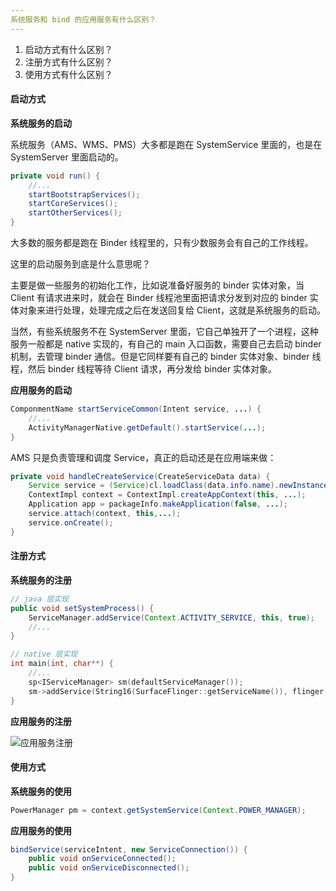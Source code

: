 ```yaml
---
系统服务和 bind 的应用服务有什么区别？
---
```


1. 启动方式有什么区别？
2. 注册方式有什么区别？
3. 使用方式有什么区别？

#### 启动方式

**系统服务的启动**

系统服务（AMS、WMS、PMS）大多都是跑在 SystemService 里面的，也是在 SystemServer 里面启动的。

```java
private void run() {
	//...
	startBootstrapServices();
	startCoreServices();
	startOtherServices();
}
```

大多数的服务都是跑在 Binder 线程里的，只有少数服务会有自己的工作线程。

这里的启动服务到底是什么意思呢？

主要是做一些服务的初始化工作，比如说准备好服务的 binder 实体对象，当 Client 有请求进来时，就会在 Binder 线程池里面把请求分发到对应的 binder 实体对象来进行处理，处理完成之后在发送回复给 Client，这就是系统服务的启动。

当然，有些系统服务不在 SystemServer 里面，它自己单独开了一个进程，这种服务一般都是 native 实现的，有自己的 main 入口函数，需要自己去启动 binder 机制，去管理 binder 通信。但是它同样要有自己的 binder 实体对象、binder 线程，然后 binder 线程等待 Client 请求，再分发给 binder 实体对象。

**应用服务的启动**

```java
ComponmentName startServiceCommon(Intent service, ...) {
	//...
	ActivityManagerNative.getDefault().startService(...);
}
```

AMS 只是负责管理和调度 Service，真正的启动还是在应用端来做：

```java
private void handleCreateService(CreateServiceData data) {
	Service service = (Service)cl.loadClass(data.info.name).newInstance();
	ContextImpl context = ContextImpl.createAppContext(this, ...);
	Application app = packageInfo.makeApplication(false, ...);
	service.attach(context, this,...);
	service.onCreate();
}
```

#### 注册方式

**系统服务的注册**

```java
// java 层实现
public void setSystemProcess() {
	ServiceManager.addService(Context.ACTIVITY_SERVICE, this, true);
	//...
}
```

```c
// native 层实现
int main(int, char**) {
	//...
	sp<IServiceManager> sm(defaultServiceManager());
	sm->addService(String16(SurfaceFlinger::getServiceName()), flinger, false);
}
```

**应用服务的注册**

![应用服务注册](/Users/omooo/Downloads/应用服务注册.png)

#### 使用方式

**系统服务的使用**

```java
PowerManager pm = context.getSystemService(Context.POWER_MANAGER);
```

**应用服务的使用**

```java
bindService(serviceIntent, new ServiceConnection()) {
	public void onServiceConnected();
	public void onServiceDisconnected();
}
```


